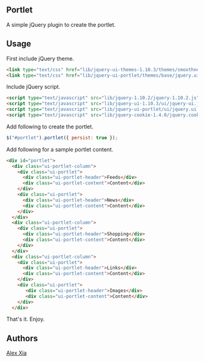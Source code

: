 ## Portlet

A simple jQuery plugin to create the portlet.

## Usage

First include jQuery theme.

```html
<link type="text/css" href="lib/jquery-ui-themes-1.10.3/themes/smoothness/jquery-ui.css" rel="stylesheet" />
<link type="text/css" href="lib/jquery-ui-portlet/themes/base/jquery.ui.portlet.css" rel="stylesheet" />
```

Include jQuery script.

```html
<script type="text/javascript" src="lib/jquery-1.10.2/jquery-1.10.2.js"></script>
<script type="text/javascript" src="lib/jquery-ui-1.10.3/ui/jquery-ui.js"></script>
<script type="text/javascript" src="lib/jquery-ui-portlet/ui/jquery.ui.portlet.js"></script>
<script type="text/javascript" src="lib/jquery-cookie-1.4.0/jquery.cookie.js"></script>
```

Add following to create the portlet.

```javascript
$("#portlet").portlet({ persist: true });
```

Add following for a sample portlet content.

```html
<div id="portlet">
  <div class="ui-portlet-column">
    <div class="ui-portlet">  
      <div class="ui-portlet-header">Feeds</div>  
      <div class="ui-portlet-content">Content</div>  
    </div>  
    <div class="ui-portlet">  
      <div class="ui-portlet-header">News</div>  
      <div class="ui-portlet-content">Content</div>  
    </div>
  </div>  
  <div class="ui-portlet-column">
    <div class="ui-portlet">
      <div class="ui-portlet-header">Shopping</div>  
      <div class="ui-portlet-content">Content</div>  
    </div>
  </div>  
  <div class="ui-portlet-column">
    <div class="ui-portlet">
      <div class="ui-portlet-header">Links</div>
      <div class="ui-portlet-content">Content</div>
    </div>
    <div class="ui-portlet">
       <div class="ui-portlet-header">Images</div>
       <div class="ui-portlet-content">Content</div>
    </div>
  </div> 
```

That's it. Enjoy.

## Authors

[Alex Xia](https://github.com/xiaalex)


